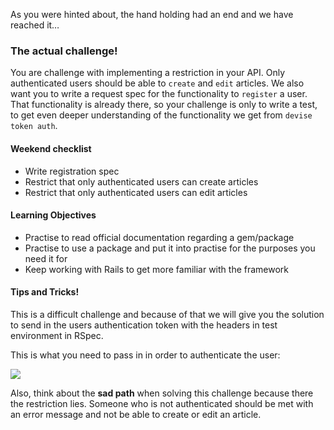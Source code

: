 
As you were hinted about, the hand holding had an end and we have reached it…

### The actual challenge!

You are challenge with implementing a restriction in your API. Only authenticated users should be able to `create` and `edit` articles. We also want you to write a request spec for the functionality to `register` a user. That functionality is already there, so your challenge is only to write a test, to get even deeper understanding of the functionality we get from `devise token auth`.

#### Weekend checklist

-   Write registration spec
-   Restrict that only authenticated users can create articles
-   Restrict that only authenticated users can edit articles

#### Learning Objectives

-   Practise to read official documentation regarding a gem/package
-   Practise to use a package and put it into practise for the purposes you need it for
-   Keep working with Rails to get more familiar with the framework

#### Tips and Tricks!

This is a difficult challenge and because of that we will give you the solution to send in the users authentication token with the headers in test environment in RSpec.

This is what you need to pass in in order to authenticate the user:

![](https://cdn.fs.teachablecdn.com/ADNupMnWyR7kCWRvm76Laz/resize=width:1000/https://www.filepicker.io/api/file/oQMBT5cBQPiq4WjN2Bat)

Also, think about the **sad path** when solving this challenge because there the restriction lies. Someone who is not authenticated should be met with an error message and not be able to create or edit an article.
